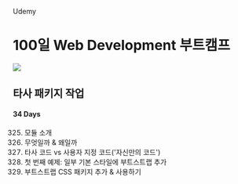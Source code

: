 Udemy

# 100일 Web Development 부트캠프

[<img src="https://img.shields.io/badge/github-%23121011.svg?style=for-the-badge&logo=github&logoColor=white" />](https://github.com/academind/100-days-of-web-development/)

## 타사 패키지 작업

#### 34 Days

325. 모듈 소개
326. 무엇일까 & 왜일까
327. 타사 코드 vs 사용자 지정 코드('자신만의 코드')
328. 첫 번째 예제: 일부 기본 스타일에 부트스트랩 추가
329. 부트스트랩 CSS 패키지 추가 & 사용하기
